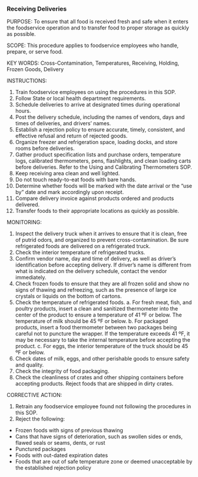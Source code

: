 ### Receiving Deliveries

PURPOSE: To ensure that all food is received fresh and safe when it enters the
foodservice operation and to transfer food to proper storage as quickly as possible.

SCOPE: This procedure applies to foodservice employees who handle, prepare, or serve
food.

KEY WORDS: Cross-Contamination, Temperatures, Receiving, Holding, Frozen
Goods, Delivery

INSTRUCTIONS:
1. Train foodservice employees on using the procedures in this SOP.
2. Follow State or local health department requirements.
3. Schedule deliveries to arrive at designated times during operational hours.
4. Post the delivery schedule, including the names of vendors, days and times of deliveries, and drivers’ names.
5. Establish a rejection policy to ensure accurate, timely, consistent, and effective refusal and return of rejected goods.
6. Organize freezer and refrigeration space, loading docks, and store rooms before deliveries.
7. Gather product specification lists and purchase orders, temperature logs, calibrated thermometers, pens, flashlights, and clean loading carts before deliveries. Refer to the Using and Calibrating Thermometers SOP.
8. Keep receiving area clean and well lighted.
9. Do not touch ready-to-eat foods with bare hands.
10. Determine whether foods will be marked with the date arrival or the “use by” date and mark accordingly upon receipt.
11. Compare delivery invoice against products ordered and products delivered.
12. Transfer foods to their appropriate locations as quickly as possible.

MONITORING:
1. Inspect the delivery truck when it arrives to ensure that it is clean, free of putrid odors, and organized to prevent cross-contamination. Be sure refrigerated foods are delivered on a refrigerated truck.
2. Check the interior temperature of refrigerated trucks.
3. Confirm vendor name, day and time of delivery, as well as driver’s identification before accepting delivery. If driver’s name is different from what is indicated on the delivery schedule, contact the vendor immediately.
4. Check frozen foods to ensure that they are all frozen solid and show no signs of thawing and refreezing, such as the presence of large ice crystals or liquids on the bottom of cartons.
5. Check the temperature of refrigerated foods.
  a. For fresh meat, fish, and poultry products, insert a clean and sanitized thermometer into the center of the product to ensure a temperature of 41 ºF or below. The temperature of milk should be 45 ºF or below.
  b. For packaged products, insert a food thermometer between two packages being careful not to puncture the wrapper. If the temperature exceeds 41 ºF, it may be necessary to take the internal temperature before accepting the product.
  c. For eggs, the interior temperature of the truck should be 45 ºF or below.
6. Check dates of milk, eggs, and other perishable goods to ensure safety and quality.
7. Check the integrity of food packaging.
8. Check the cleanliness of crates and other shipping containers before accepting products. Reject foods that are shipped in dirty crates.

CORRECTIVE ACTION:
1. Retrain any foodservice employee found not following the procedures in this SOP.
2. Reject the following:
  * Frozen foods with signs of previous thawing
  * Cans that have signs of deterioration, such as swollen sides or ends, flawed seals or seams, dents, or rust
  * Punctured packages
  * Foods with out-dated expiration dates
  * Foods that are out of safe temperature zone or deemed unacceptable by the established rejection policy
